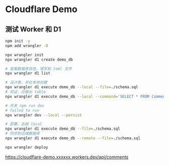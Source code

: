 # Cloudflare Demo

## 测试 Worker 和 D1

```sh
npm init -y
npm add wrangler -D

npx wrangler init
npx wrangler d1 create demo_db

# 查看数据库信息，填写到 toml 文件
npx wrangler d1 list

# 设计表，并在本地创建
npx wrangler d1 execute demo_db --local --file=./schema.sql
# 验证，应输出 table
npx wrangler d1 execute demo_db --local --command='SELECT * FROM Comments'

# 开发 npm run dev
# failed to run
npx wrangler dev --local --persist

# 部署，去掉 local
npx wrangler d1 execute demo_db --file=./schema.sql
# 同步到远端数据库
npx wrangler d1 execute demo_db --remote --file=./schema.sql

npx wrangler deploy
```
https://cloudflare-demo.xxxxxx.workers.dev/api/comments
